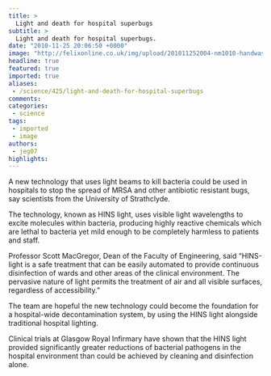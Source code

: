 ```yaml
---
title: >
  Light and death for hospital superbugs
subtitle: >
  Light and death for hospital superbugs.
date: "2010-11-25 20:06:50 +0000"
image: "http://felixonline.co.uk/img/upload/201011252004-nm1010-handwash.jpg"
headline: true
featured: true
imported: true
aliases:
 - /science/425/light-and-death-for-hospital-superbugs
comments:
categories:
 - science
tags:
 - imported
 - image
authors:
 - jeg07
highlights:
---
```


A new technology that uses light beams to kill bacteria could be used in hospitals to stop the spread of MRSA and other antibiotic resistant bugs, say scientists from the University of Strathclyde.

The technology, known as HINS light, uses visible light wavelengths to excite molecules within bacteria, producing highly reactive chemicals which are lethal to bacteria yet mild enough to be completely harmless to patients and staff.

Professor Scott MacGregor, Dean of the Faculty of Engineering, said “HINS-light is a safe treatment that can be easily automated to provide continuous disinfection of wards and other areas of the clinical environment. The pervasive nature of light permits the treatment of air and all visible surfaces, regardless of accessibility.”

The team are hopeful the new technology could become the foundation for a hospital-wide decontamination system, by using the HINS light alongside traditional hospital lighting.

Clinical trials at Glasgow Royal Infirmary have shown that the HINS light provided significantly greater reductions of bacterial pathogens in the hospital environment than could be achieved by cleaning and disinfection alone.
